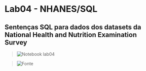 # Lab04 - NHANES/SQL

## Sentenças SQL para dados dos datasets da National Health and Nutrition Examination Survey

> ![Notebook lab04](notebook/notebookLab04.ipynb)

> ![Fonte](https://github.com/santanche/lab2learn/tree/master/data/nhanes)
